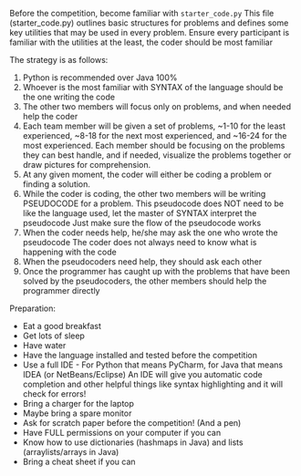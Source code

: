 Before the competition, become familiar with `starter_code.py`
This file (starter_code.py) outlines basic structures for problems and defines some key utilities that may be used
  in every problem. Ensure every participant is familiar with the utilities at the least, the coder should be most familiar


The strategy is as follows:
  1. Python is recommended over Java 100%
  2. Whoever is the most familiar with SYNTAX of the language should be the one writing the code
  3. The other two members will focus only on problems, and when needed help the coder
  4. Each team member will be given a set of problems, ~1-10 for the least experienced,
    ~8-18 for the next most experienced, and ~16-24 for the most experienced.
    Each member should be focusing on the problems they can best handle, and if needed,
    visualize the problems together or draw pictures for comprehension.
  5. At any given moment, the coder will either be coding a problem or finding a solution.
  6. While the coder is coding, the other two members will be writing PSEUDOCODE for a problem.
    This pseudocode does NOT need to be like the language used, let the master of SYNTAX interpret the pseudocode
    Just make sure the flow of the pseudocode works
  7. When the coder needs help, he/she may ask the one who wrote the pseudocode
    The coder does not always need to know what is happening with the code
  8. When the pseudocoders need help, they should ask each other
  9. Once the programmer has caught up with the problems that have been solved by the pseudocoders, the other members should help
    the programmer directly
  
Preparation:
  - Eat a good breakfast
  - Get lots of sleep
  - Have water
  - Have the language installed and tested before the competition
  - Use a full IDE - For Python that means PyCharm, for Java that means IDEA (or NetBeans/Eclipse)
    An IDE will give you automatic code completion and other helpful things
    like syntax highlighting and it will check for errors!
  - Bring a charger for the laptop
  - Maybe bring a spare monitor
  - Ask for scratch paper before the competition! (And a pen)
  - Have FULL permissions on your computer if you can
  - Know how to use dictionaries (hashmaps in Java) and lists (arraylists/arrays in Java)
  - Bring a cheat sheet if you can